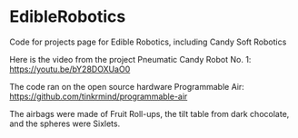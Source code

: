 # EdibleRobotics
Code for projects page for Edible Robotics, including Candy Soft Robotics

Here is the video from the project Pneumatic Candy Robot No. 1:
https://youtu.be/bY28DOXUaO0

The code ran on the open source hardware Programmable Air:
https://github.com/tinkrmind/programmable-air

The airbags were made of Fruit Roll-ups, the tilt table from dark chocolate, and the spheres were Sixlets.
